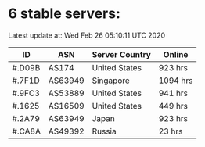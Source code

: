 # 6 stable servers:

Latest update at: Wed Feb 26 05:10:11 UTC 2020

| ID | ASN | Server Country | Online |
| -- | --- | -------------- | ------ |
| #.D09B | AS174 | United States | 923 hrs |
| #.7F1D | AS63949 | Singapore | 1094 hrs |
| #.9FC3 | AS53889 | United States | 941 hrs |
| #.1625 | AS16509 | United States | 449 hrs |
| #.2A79 | AS63949 | Japan | 923 hrs |
| #.CA8A | AS49392 | Russia | 23 hrs |

